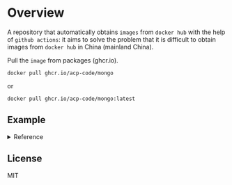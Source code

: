 # Overview

A repository that automatically obtains `images` from `docker hub` with the help of `github actions`: it aims to solve the problem that it is difficult to obtain images from `docker hub` in China (mainland China).

Pull the `image` from packages (ghcr.io).

```shell
docker pull ghcr.io/acp-code/mongo
```
or

```shell
docker pull ghcr.io/acp-code/mongo:latest
```

## Example

<details>
  <summary>Reference</summary>
  
## Create a Docker Compose file for MongoDB

Rename the `mongo` image

```shell
docker tag ghcr.io/acp-code/mongo:latest mongo:8.0.4
```

Docker Compose is a powerful tool that simplifies the management of containerized applications by allowing you to define services, networks, and volumes in a single YAML file. Even when launching a single MongoDB container, as we did in this guide, Docker Compose provides significant advantages. It ensures consistency and reusability across different environments, simplifies the container lifecycle with easy-to-use commands, and lays the foundation for future scalability.

If you are developing multiple ApostropheCMS projects, it makes sense to place the `docker-compose.yml` file in a separate folder on the development partition. This approach also ensures that you don't later mix it up with any Docker Compose files you need for production deployments

Create a `docker-compose.yml` file in the appropriate folder and add the following code:

```yaml
version: '3.8'
services:
  mongo:
    image: mongo:8.0.4
    container_name: apostrophe-mongo
    ports:
      - "27017:27017"
    volumes:
      - mongo-data:/data/db

volumes:
  mongo-data:
```

## Run the container

Once you have created this `docker-compose.yml` file, all you have to do is create and start the container using the following command:

```shell
docker-compose up -d
```

Using this `-d` flag will run the container in detached mode in the background. If your development machine has enough resources, you can leave the container running, but you will have to restart it using this command or by clicking the play icon in the desktop GUI each time you restart your machine.

If you prefer, when you are not actively developing the Apostrophe project, you can shut down the container from the desktop GUI by clicking the stop icon or using:


```shell
docker-compose down
```
</details>

## License

MIT
